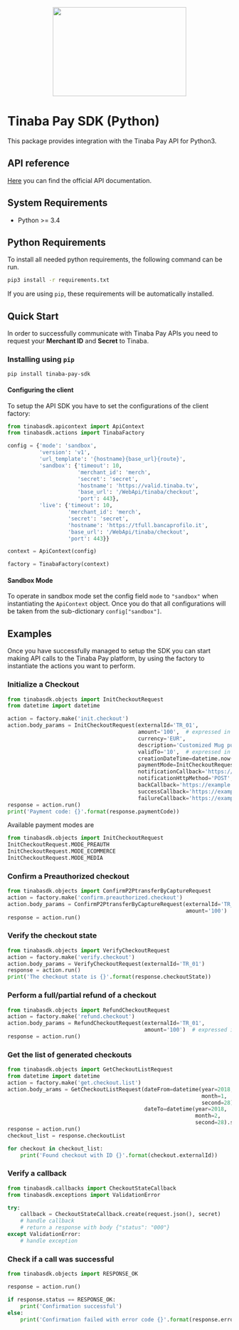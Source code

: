 <p align="center"><img src ="https://www.tinaba.com/wp-content/themes/tinaba/img/logos/logo-horizontal.svg" width=300 height=200 /></p>

# Tinaba Pay SDK (Python)

This package provides integration with the Tinaba Pay API for Python3.

## API reference

<a href="https://www.tinaba.com/it/developers/">Here</a> you can find the official API documentation.

## System Requirements

- Python >= 3.4

## Python Requirements
To install all needed python requirements, the following command can be run.

```bash
pip3 install -r requirements.txt
```

If you are using `pip`, these requirements will be automatically installed.

## Quick Start

In order to successfully communicate with Tinaba Pay APIs you need to
request your **Merchant ID** and **Secret** to Tinaba.

### Installing using `pip`

`pip install tinaba-pay-sdk`  <!-- TODO: name TBD -->

#### Configuring the client

To setup the API SDK you have to set the configurations of the client factory:

```python
from tinabasdk.apicontext import ApiContext
from tinabasdk.actions import TinabaFactory

config = {'mode': 'sandbox',
          'version': 'v1',
          'url_template': '{hostname}{base_url}{route}',
          'sandbox': {'timeout': 10,
                      'merchant_id': 'merch',
                      'secret': 'secret',
                      'hostname': 'https://valid.tinaba.tv',
                      'base_url': '/WebApi/tinaba/checkout',
                      'port': 443},
          'live': {'timeout': 10,
                   'merchant_id': 'merch',
                   'secret': 'secret',
                   'hostname': 'https://tfull.bancaprofilo.it',
                   'base_url': '/WebApi/tinaba/checkout',
                   'port': 443}}

context = ApiContext(config)

factory = TinabaFactory(context)
```

#### Sandbox Mode

To operate in sandbox mode set the config field `mode` to `"sandbox"` when
instantiating the `ApiContext` object. Once you do that all configurations will
be taken from the sub-dictionary `config["sandbox"]`.

## Examples

Once you have successfully managed to setup the SDK you can start making
API calls to the Tinaba Pay platform, by using the factory to instantiate
the actions you want to perform.

### Initialize a Checkout

```python
from tinabasdk.objects import InitCheckoutRequest
from datetime import datetime

action = factory.make('init.checkout')
action.body_params = InitCheckoutRequest(externalId='TR_01',
                                         amount='100',  # expressed in cents
                                         currency='EUR',
                                         description='Customized Mug purchase',
                                         validTo='10',  # expressed in minutes
                                         creationDateTime=datetime.now(),
                                         paymentMode=InitCheckoutRequest.MODE_ECOMMERCE,
                                         notificationCallback='https://example.com/TR_01/status',
                                         notificationHttpMethod='POST',
                                         backCallback='https://example.com/paymentcanceled',
                                         successCallback='https://example.com/paymentsuccess',
                                         failureCallback='https://example.com/paymentfailed')
response = action.run()
print('Payment code: {}'.format(response.paymentCode))
```

Available payment modes are

```python
from tinabasdk.objects import InitCheckoutRequest
InitCheckoutRequest.MODE_PREAUTH
InitCheckoutRequest.MODE_ECOMMERCE
InitCheckoutRequest.MODE_MEDIA
```

### Confirm a Preauthorized checkout

```python
from tinabasdk.objects import ConfirmP2PtransferByCaptureRequest
action = factory.make('confirm.preauthorized.checkout')
action.body_params = ConfirmP2PtransferByCaptureRequest(externalId='TR_01',
                                                        amount='100')  # expressed in cents
response = action.run()

```

### Verify the checkout state


```python
from tinabasdk.objects import VerifyCheckoutRequest
action = factory.make('verify.checkout')
action.body_params = VerifyCheckoutRequest(externalId='TR_01')
response = action.run()
print('The checkout state is {}'.format(response.checkoutState))
```

### Perform a full/partial refund of a checkout
```python
from tinabasdk.objects import RefundCheckoutRequest
action = factory.make('refund.checkout')
action.body_params = RefundCheckoutRequest(externalId='TR_01',
                                           amount='100')  # expressed in cents
response = action.run()
```

### Get the list of generated checkouts
```python
from tinabasdk.objects import GetCheckoutListRequest
from datetime import datetime
action = factory.make('get.checkout.list')
action.body_arams = GetCheckoutListRequest(dateFrom=datetime(year=2018,
                                                             month=1,
                                                             second=28).strftime('%Y-%m-%d'),
                                           dateTo=datetime(year=2018,
                                                           month=2,
                                                           second=28).strftime('%Y-%m-%d'))
response = action.run()
checkout_list = response.checkoutList

for checkout in checkout_list:
    print('Found checkout with ID {}'.format(checkout.externalId))
```

### Verify a callback
```python
from tinabasdk.callbacks import CheckoutStateCallback
from tinabasdk.exceptions import ValidationError

try:
    callback = CheckoutStateCallback.create(request.json(), secret)
    # handle callback
    # return a response with body {"status": "000"}
except ValidationError:
    # handle exception
```

### Check if a call was successful
```python
from tinabasdk.objects import RESPONSE_OK

response = action.run()

if response.status == RESPONSE_OK:
    print('Confirmation successful')
else:
    print('Confirmation failed with error code {}'.format(response.errorCode))
```
